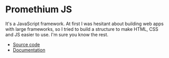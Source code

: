 # Promethium JS

It's a JavaScript framework. At first I was hesitant about building web apps with large frameworks, so I tried to build a structure to make HTML, CSS and JS easier to use. I'm sure you know the rest.

- [Source code](https://github.com/promethiumjs/promethium)
- [Documentation](https://promethium.js.org/)
